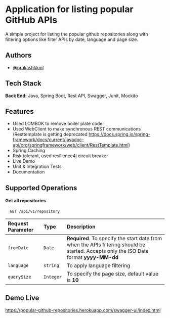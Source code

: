 
# Application for listing popular GitHub APIs

A simple project for listing the popular github repositories along with filtering options like filter APIs by date, language and page size.

## Authors

- [@prakashkkml](https://github.com/prakashkkml)
## Tech Stack

**Back End:** Java, Spring Boot, Rest API, Swagger, Junit, Mockito

## Features

- Used LOMBOK to remove boiler plate code
- Used WebClient to make synchronous REST communications (Resttemplate is getting deprecated https://docs.spring.io/spring-framework/docs/current/javadoc-api/org/springframework/web/client/RestTemplate.html)
- Spring Caching
- Risk tolerant, used resilience4j circuit breaker
- Live Demo
- Unit & Integration Tests
- Documentation

## Supported Operations

#### Get all repositories

```http
  GET /api/v1/repository
```
| Request Parameter | Type     | Description                       |
| :-------- | :------- | :-------------------------------- |
| `fromDate`      | `Date` | **Required**. To specify the start date from when the APIs filtering should be started. Accepts only the ISO Date format **yyyy-MM-dd**|
| `language`| `string` | To apply language filtering |
| `querySize`      | `Integer` | To specify the page size, default value is **10**|


## Demo Live

https://popular-github-repositories.herokuapp.com/swagger-ui/index.html

